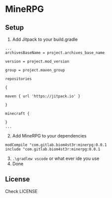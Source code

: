 
# MineRPG

  

## Setup

  1. Add Jitpack to your build.gradle
  ```
  ...
archivesBaseName = project.archives_base_name

version = project.mod_version

group = project.maven_group

repositories

{

maven { url 'https://jitpack.io' }

}

minecraft {

}
...
  ```
  2. Add MineRPG to your dependencies
  ```
  modCompile "com.gitlab.biom4st3r:minerpg:0.0.1
  include "com.gitlab.biom4st3r:minerpg:0.0.1
  ```

3. ```.\gradlew vscode``` or what ever ide you use
4. Done

  

## License

 
Check LICENSE

